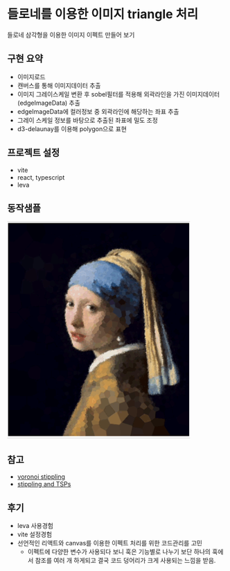 # 들로네를 이용한 이미지 triangle 처리  
들로네 삼각형을 이용한 이미지 이펙트 만들어 보기

## 구현 요약
 - 이미지로드
 - 캔버스를 통해 이미지데이터 추출
 - 이미지 그레이스케일 변환 후 sobel필터를 적용해 외곽라인을 가진 이미지데이터(edgeImageData) 추출
 - edgeImageData에 컬러정보 중 외곽라인에 해당하는 좌표 추출
 - 그레이 스케일 정보를 바탕으로 추출된 좌표에 밀도 조정
 - d3-delaunay를 이용해 polygon으로 표현

## 프로젝트 설정
 - vite
 - react, typescript
 - leva 
  
## 동작샘플
![동작 샘플](./resource/sample.gif)



## 참고
 - [voronoi stippling](https://observablehq.com/@drzax/voronoi-stippling)
 - [stippling and TSPs](https://openprocessing.org/sketch/1236886/)

## 후기
 - leva 사용경험
 - vite 설정경험
 - 선언적인 리액트와 canvas를 이용한 이펙트 처리를 위한 코드관리를 고민
   - 이펙트에 다양한 변수가 사용되다 보니 훅은 기능별로 나누기 보단 하나의 훅에서 참조를 여러 개 하게되고 결국 코드 덩어리가 크게 사용되는 느낌을 받음.